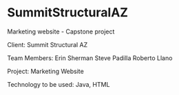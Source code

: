 SummitStructuralAZ
==================

Marketing website - Capstone project

Client:		Summit Structural AZ

Team Members:	Erin Sherman
		Steve Padilla
		Roberto Llano

Project:	Marketing Website

Technology to be used: Java, HTML

